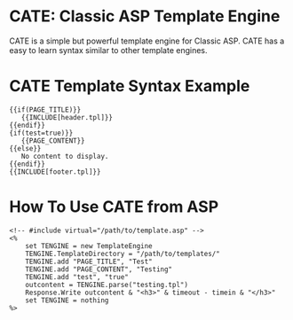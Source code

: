 CATE: Classic ASP Template Engine
=================================

CATE is a simple but powerful template engine for Classic ASP.
CATE has a easy to learn syntax similar to other template engines.

CATE Template Syntax Example
============================

    {{if(PAGE_TITLE)}}
       {{INCLUDE[header.tpl]}}
    {{endif}}
    {if(test=true)}}
       {{PAGE_CONTENT}}
    {{else}}
       No content to display.
    {{endif}}
    {{INCLUDE[footer.tpl]}}

How To Use CATE from ASP
========================
    <!-- #include virtual="/path/to/template.asp" -->
    <%
        set TENGINE = new TemplateEngine
        TENGINE.TemplateDirectory = "/path/to/templates/"
        TENGINE.add "PAGE_TITLE", "Test"
        TENGINE.add "PAGE_CONTENT", "Testing"
        TENGINE.add "test", "true"
        outcontent = TENGINE.parse("testing.tpl")
        Response.Write outcontent & "<h3>" & timeout - timein & "</h3>"
        set TENGINE = nothing
    %>

